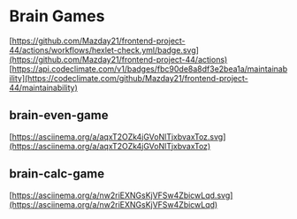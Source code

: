 # Brain Games

[https://github.com/Mazday21/frontend-project-44/actions/workflows/hexlet-check.yml/badge.svg](https://github.com/Mazday21/frontend-project-44/actions)
[https://api.codeclimate.com/v1/badges/fbc90de8a8df3e2bea1a/maintainability](https://codeclimate.com/github/Mazday21/frontend-project-44/maintainability)

## brain-even-game

[https://asciinema.org/a/aqxT2OZk4jGVoNlTjxbvaxToz.svg](https://asciinema.org/a/aqxT2OZk4jGVoNlTjxbvaxToz)

## brain-calc-game

[https://asciinema.org/a/nw2riEXNGsKjVFSw4ZbicwLqd.svg](https://asciinema.org/a/nw2riEXNGsKjVFSw4ZbicwLqd)